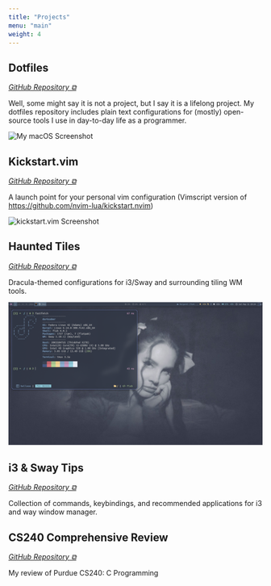 ```yaml
---
title: "Projects"
menu: "main"
weight: 4
---
```


## Dotfiles

[*GitHub Repository ⧉*](https://github.com/theopn/dotfiles)

Well, some might say it is not a project, but I say it is a lifelong project.
My dotfiles repository includes plain text configurations for (mostly) open-source tools I use in day-to-day life as a programmer.

![My macOS Screenshot](https://raw.githubusercontent.com/theopn/dotfiles/main/assets/macos-sc.jpg)

## Kickstart.vim

[*GitHub Repository ⧉*](https://github.com/theopn/kickstart.vim)

A launch point for your personal vim configuration (Vimscript version of https://github.com/nvim-lua/kickstart.nvim)

![kickstart.vim Screenshot](https://raw.githubusercontent.com/theopn/kickstart.vim/refs/heads/main/kickstart-vim-screenshot.jpg)

## Haunted Tiles

[*GitHub Repository ⧉*](https://github.com/theopn/haunted-tiles)

Dracula-themed configurations for i3/Sway and surrounding tiling WM tools.

![Haunted Tiles Sway Screenshot](https://raw.githubusercontent.com/theopn/haunted-tiles/refs/heads/main/assets/sway-sc.png)

## i3 & Sway Tips

[*GitHub Repository ⧉*](https://github.com/theopn/i3-sway-tips)

Collection of commands, keybindings, and recommended applications for i3 and way window manager.

## CS240 Comprehensive Review

[*GitHub Repository ⧉*](https://github.com/theopn/cs240-comprehensive-review)

My review of Purdue CS240: C Programming


